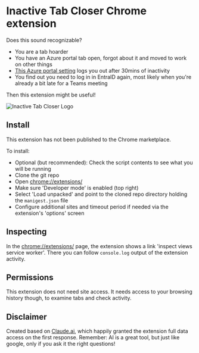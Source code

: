 # Inactive Tab Closer Chrome extension

Does this sound recognizable?

* You are a tab hoarder
* You have an Azure portal tab open, forgot about it and moved to work on other things
* [This Azure portal setting](https://learn.microsoft.com/en-us/azure/azure-portal/set-preferences#signing-out--notifications) logs you out after 30mins of inactivity
* You find out you need to log in in EntraID again, most likely when you're already a bit late for a Teams meeting

Then this extension might be useful!

![Inactive Tab Closer Logo](inactive-tab-closer/logo.svg)

## Install

This extension has not been published to the Chrome marketplace.

To install:

* Optional (but recommended): Check the script contents to see what you will be running
* Clone the git repo
* Open [chrome://extensions/](chrome://extensions/)
* Make sure 'Developer mode' is enabled (top right)
* Select 'Load unpacked' and point to the cloned repo directory holding the `manigest.json` file
* Configure additional sites and timeout period if needed via the extension's 'options' screen

## Inspecting

In the [chrome://extensions/](chrome://extensions/) page, the extension shows a link 'inspect views service worker'. There you can follow `console.log` output of the extension activity.

## Permissions

This extension does not need site access. It needs access to your browsing history though, to examine tabs and check activity.

## Disclaimer

Created based on [Claude.ai](https://claude.ai/), which happily granted the extension full data access on the first response. Remember: AI is a great tool, but just like google, only if you ask it the right questions! 